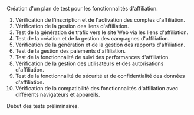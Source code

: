 Création d'un plan de test pour les fonctionnalités d'affiliation.

1. Vérification de l'inscription et de l'activation des comptes d'affiliation.
2. Vérification de la gestion des liens d'affiliation.
3. Test de la génération de trafic vers le site Web via les liens d'affiliation.
4. Test de la création et de la gestion des campagnes d'affiliation.
5. Vérification de la génération et de la gestion des rapports d'affiliation.
6. Test de la gestion des paiements d'affiliation.
7. Test de la fonctionnalité de suivi des performances d'affiliation.
8. Vérification de la gestion des utilisateurs et des autorisations d'affiliation.
9. Test de la fonctionnalité de sécurité et de confidentialité des données d'affiliation.
10. Vérification de la compatibilité des fonctionnalités d'affiliation avec différents navigateurs et appareils.

Début des tests préliminaires.